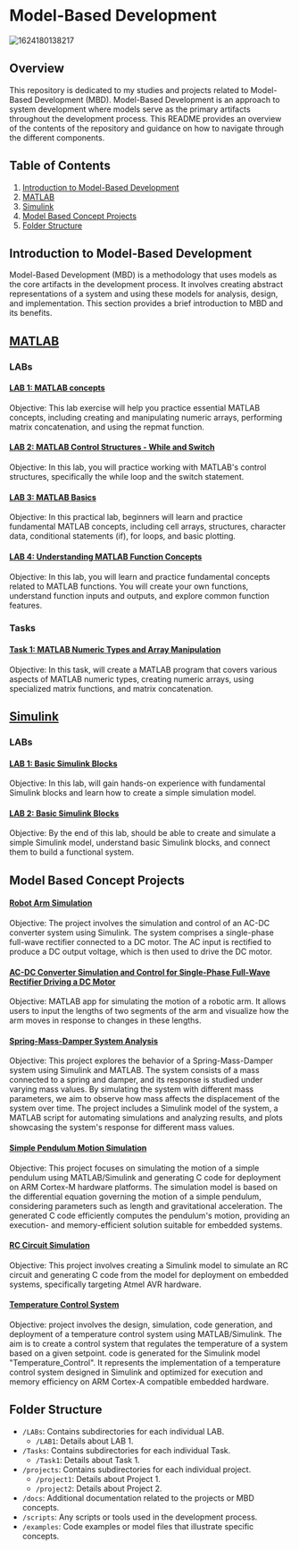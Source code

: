 
# Model-Based Development

![1624180138217](https://github.com/moezzelrgal/Model_Based_Development/assets/101054811/8b9b96ac-0259-468a-8f0a-ed8c70120bdb)


## Overview

This repository is dedicated to my studies and projects related to Model-Based Development (MBD). Model-Based Development is an approach to system development where models serve as the primary artifacts throughout the development process. This README provides an overview of the contents of the repository and guidance on how to navigate through the different components.

## Table of Contents

1. [Introduction to Model-Based Development](#introduction-to-model-based-development)
2. [MATLAB](#MATLAB)
3. [Simulink](#Simulink)
4. [Model Based Concept Projects](#Model-Based-Concept-Projects)
5. [Folder Structure](#folder-structure)
   

## Introduction to Model-Based Development

Model-Based Development (MBD) is a methodology that uses models as the core artifacts in the development process. It involves creating abstract representations of a system and using these models for analysis, design, and implementation. This section provides a brief introduction to MBD and its benefits.

## [MATLAB](MATLAB) 

### LABs

#### [LAB 1: MATLAB concepts ](MATLAB/LABs/LAB1.m)

Objective: This lab exercise will help you practice essential MATLAB concepts, including
creating and manipulating numeric arrays, performing matrix concatenation, and using the
repmat function.

#### [LAB 2: MATLAB Control Structures - While and Switch ](MATLAB/LABs/LAB2.m)

Objective: In this lab, you will practice working with MATLAB's control structures, specifically the while loop and the switch statement.

#### [LAB 3: MATLAB Basics ](MATLAB/LABs/LAB3.m)

Objective: In this practical lab, beginners will learn and practice fundamental MATLAB concepts, including cell arrays, structures, character data, conditional statements (if), for loops, and basic plotting.

#### [LAB 4: Understanding MATLAB Function Concepts ](MATLAB/LABs/LAB4.m)

Objective: In this lab, you will learn and practice fundamental concepts related to MATLAB functions. You will create your own functions, understand function inputs and outputs, and explore common function features.


### Tasks

#### [Task 1: MATLAB Numeric Types and Array Manipulation](MATLAB/Tasks/Task_1.m)

Objective: In this task,  will create a MATLAB program that covers various aspects of MATLAB numeric types, creating numeric arrays, using specialized matrix functions, and matrix concatenation.

## [Simulink](Simulink)

### LABs

#### [LAB 1: Basic Simulink Blocks ](Simulink/LAB1)

Objective: In this lab,  will gain hands-on experience with fundamental Simulink blocks and learn how to create a simple simulation model.

#### [LAB 2: Basic Simulink Blocks ](Simulink/LAB2)

Objective: By the end of this lab, should be able to create and simulate a simple Simulink model, understand basic Simulink blocks, and connect them to build a functional system.

## Model Based Concept Projects

#### [Robot Arm Simulation ](Pojects/Robot_Arm_Simulation)

Objective: The project involves the simulation and control of an AC-DC converter system using Simulink. The system comprises a single-phase full-wave rectifier connected to a DC motor. The AC input is rectified to produce a DC output voltage, which is then used to drive the DC motor.

#### [AC-DC Converter Simulation and Control for Single-Phase Full-Wave Rectifier Driving a DC Motor](Pojects/AC_DC_Motor_Control_with_Simulink)

Objective: MATLAB app for simulating the motion of a robotic arm. It allows users to input the lengths of two segments of the arm and visualize how the arm moves in response to changes in these lengths.

#### [Spring-Mass-Damper System Analysis](Pojects/Spring_Mass_Damper)

Objective: This project explores the behavior of a Spring-Mass-Damper system using Simulink and MATLAB. The system consists of a mass connected to a spring and damper, and its response is studied under varying mass values. By simulating the system with different mass parameters, we aim to observe how mass affects the displacement of the system over time. The project includes a Simulink model of the system, a MATLAB script for automating simulations and analyzing results, and plots showcasing the system's response for different mass values.

#### [Simple Pendulum Motion Simulation](Pojects/Simple_Pendulum_Motion_Simulation)

Objective: This project focuses on simulating the motion of a simple pendulum using MATLAB/Simulink and generating C code for deployment on ARM Cortex-M hardware platforms. The simulation model is based on the differential equation governing the motion of a simple pendulum, considering parameters such as length and gravitational acceleration. The generated C code efficiently computes the pendulum's motion, providing an execution- and memory-efficient solution suitable for embedded systems.

#### [RC Circuit Simulation](Pojects/RC_Circuit_Simulation)

Objective: This project involves creating a Simulink model to simulate an RC circuit and generating C code from the model for deployment on embedded systems, specifically targeting Atmel AVR hardware.

#### [Temperature Control System](Pojects/Temperature_Control_System)

Objective: project involves the design, simulation, code generation, and deployment of a temperature control system using MATLAB/Simulink. The aim is to create a control system that regulates the temperature of a system based on a given setpoint. code is generated for the Simulink model "Temperature_Control". It represents the implementation of a temperature control system designed in Simulink and optimized for execution and memory efficiency on ARM Cortex-A compatible embedded hardware.

## Folder Structure
- `/LABs`: Contains subdirectories for each individual LAB.
  - `/LAB1`: Details about LAB 1.
- `/Tasks`: Contains subdirectories for each individual Task.
  - `/Task1`: Details about Task 1.
- `/projects`: Contains subdirectories for each individual project.
  - `/project1`: Details about Project 1.
  - `/project2`: Details about Project 2.
- `/docs`: Additional documentation related to the projects or MBD concepts.
- `/scripts`: Any scripts or tools used in the development process.
- `/examples`: Code examples or model files that illustrate specific concepts.
